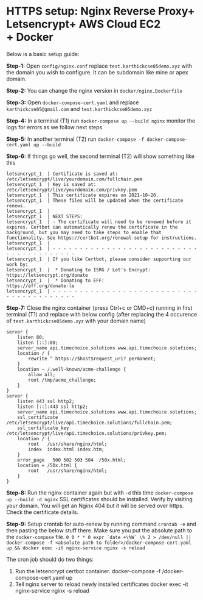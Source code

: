# HTTPS setup: Nginx Reverse Proxy+ Letsencrypt+ AWS Cloud EC2 + Docker

Below is a basic setup guide:

**Step-1:** Open `config/nginx.conf` replace `test.karthickcse05demo.xyz` with the domain you wish to configure. It can be subdomain like mine or apex domain.

**Step-2:** You can change the nginx version in `docker/nginx.Dockerfile`

**Step-3:** Open `docker-compose-cert.yaml` and replace `karthickcse05@gmail.com` and `test.karthickcse05demo.xyz`

**Step-4:** In a terminal (T1) run `docker-compose up --build nginx` monitor the logs for errors as we follow next steps

**Step-5:** In another terminal (T2) run `docker-compose -f docker-compose-cert.yaml up --build`

**Step-6:** If things go well, the second terminal (T2) will show something like this

```Successfully received certificate.
letsencrypt_1  | Certificate is saved at: /etc/letsencrypt/live/yourdomain.com/fullchain.pem
letsencrypt_1  | Key is saved at:         /etc/letsencrypt/live/yourdomain.com/privkey.pem
letsencrypt_1  | This certificate expires on 2021-10-20.
letsencrypt_1  | These files will be updated when the certificate renews.
letsencrypt_1  |
letsencrypt_1  | NEXT STEPS:
letsencrypt_1  | - The certificate will need to be renewed before it expires. Certbot can automatically renew the certificate in the background, but you may need to take steps to enable that functionality. See https://certbot.org/renewal-setup for instructions.
letsencrypt_1  |
letsencrypt_1  | - - - - - - - - - - - - - - - - - - - - - - - - - - - - - - - - - - - - - - - -
letsencrypt_1  | If you like Certbot, please consider supporting our work by:
letsencrypt_1  |  * Donating to ISRG / Let's Encrypt:   https://letsencrypt.org/donate
letsencrypt_1  |  * Donating to EFF:                    https://eff.org/donate-le
letsencrypt_1  | - - - - - - - - - - - - - - - - - - - - - - - - - - - - - - - - - - - - - - - -
```

**Step-7:** Close the nginx container (press Ctrl+c or CMD+c) running in first terminal (T1) and replace with below config (after replacing the 4 occurence of `test.karthickcse05demo.xyz` with your domain name)

```
server {
    listen 80;
    listen [::]:80;
    server_name api.timechoice.solutions www.api.timechoice.solutions;
    location / {
        rewrite ^ https://$host$request_uri? permanent;
    }
    location ~ /.well-known/acme-challenge {
        allow all;
        root /tmp/acme_challenge;
    }
}
server {
    listen 443 ssl http2;
    listen [::]:443 ssl http2;
    server_name api.timechoice.solutions www.api.timechoice.solutions;
    ssl_certificate     /etc/letsencrypt/live/api.timechoice.solutions/fullchain.pem;
    ssl_certificate_key /etc/letsencrypt/live/api.timechoice.solutions/privkey.pem;
    location / {
        root   /usr/share/nginx/html;
        index  index.html index.htm;
    }
    error_page   500 502 503 504  /50x.html;
    location = /50x.html {
        root   /usr/share/nginx/html;
    }
}
```

**Step-8:** Run the nginx container again but with `-d` this time `docker-compose up --build -d nginx`
SSL certificates should be installed. Verify by visiting your domain. You will get an Nginx 404 but it will be served over https. Check the certificate details.

**Step-9:** Setup crontab for auto-renew by running command `crontab -e` and then pasting the below stuff there. Make sure you put the absolute path to the `docker-compose` file.
`` 0 0 * * 0 expr `date +\%W` \% 2 > /dev/null || docker-compose -f <absolute path to folder>/docker-compose-cert.yaml up && docker exec -it nginx-service nginx -s reload  ``

The cron job should do two things:

1. Run the letsencrypt certbot container.
   docker-compose -f <absolute path to folder>/docker-compose-cert.yaml up
2. Tell nginx server to reload newly installed certificates
   docker exec -it nginx-service nginx -s reload

